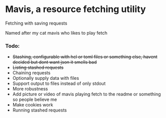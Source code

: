 # Mavis, a resource fetching utility
Fetching with saving requests

Named after my cat mavis who likes to play fetch


### Todo:
- ~~Stashing, configurable with hcl or toml files or something else, havent decided but dont want json it smells bad~~
- ~~Listing stashed requests~~
- Chaining requests
- Optionally supply data with files
- Support output to files instead of only stdout
- More robustness
- Add picture or video of mavis playing fetch to the readme or something so people believe me
- Make cookies work
- Running stashed requests
